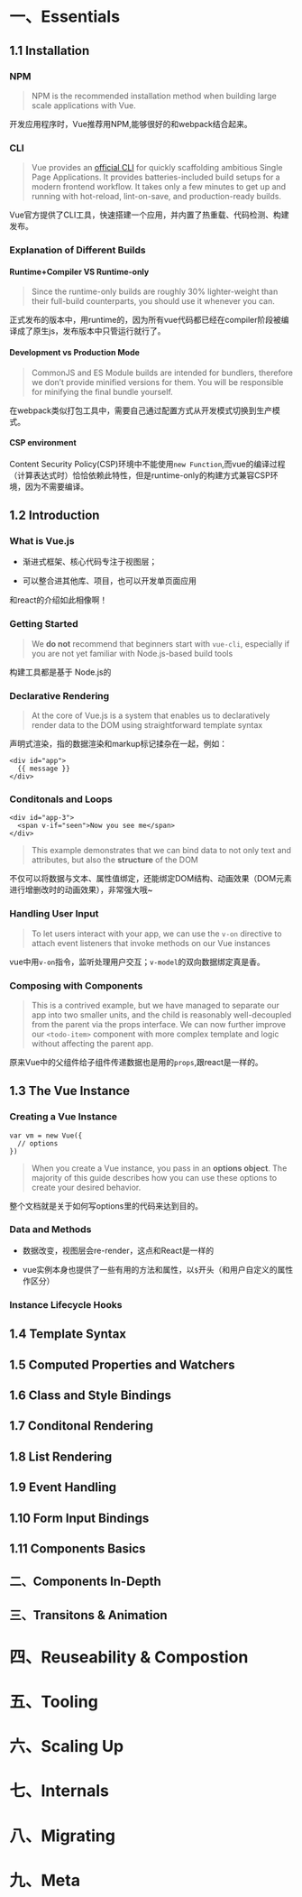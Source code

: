 # 一、Essentials

## 1.1 Installation

### NPM

> NPM is the recommended installation method when building large scale applications with Vue.

开发应用程序时，Vue推荐用NPM,能够很好的和webpack结合起来。 



### CLI

>  Vue provides an [official CLI](https://github.com/vuejs/vue-cli) for quickly scaffolding ambitious Single Page Applications. It provides batteries-included build setups for a modern frontend workflow. It takes only a few minutes to get up and running with hot-reload, lint-on-save, and production-ready builds.

Vue官方提供了CLI工具，快速搭建一个应用，并内置了热重载、代码检测、构建发布。



### Explanation of Different Builds

#### Runtime+Compiler VS Runtime-only

> Since the runtime-only builds are roughly 30% lighter-weight than their full-build counterparts, you should use it whenever you can.

正式发布的版本中，用runtime的，因为所有vue代码都已经在compiler阶段被编译成了原生js，发布版本中只管运行就行了。

#### Development vs Production Mode

> CommonJS and ES Module builds are intended for bundlers, therefore we don’t provide minified versions for them. You will be responsible for minifying the final bundle yourself.

在webpack类似打包工具中，需要自己通过配置方式从开发模式切换到生产模式。



#### CSP environment

Content Security Policy(CSP)环境中不能使用`new Function`,而vue的编译过程（计算表达式时）恰恰依赖此特性，但是runtime-only的构建方式兼容CSP环境，因为不需要编译。



## 1.2 Introduction

### What is Vue.js

- 渐进式框架、核心代码专注于视图层；

- 可以整合进其他库、项目，也可以开发单页面应用  

和react的介绍如此相像啊！



### Getting Started

> We **do not** recommend that beginners start with `vue-cli`, especially if you are not yet familiar with Node.js-based build tools

构建工具都是基于 Node.js的



### Declarative Rendering

>  At the core of Vue.js is a system that enables us to declaratively render data to the DOM using straightforward template syntax

声明式渲染，指的数据渲染和markup标记揉杂在一起，例如：

```vue
<div id="app">
  {{ message }}
</div>
```



### Conditonals and Loops

```vue
<div id="app-3">
  <span v-if="seen">Now you see me</span>
</div>
```

> This example demonstrates that we can bind data to not only text and attributes, but also the **structure** of the DOM

不仅可以将数据与文本、属性值绑定，还能绑定DOM结构、动画效果（DOM元素进行增删改时的动画效果），非常强大哦~



### Handling User Input

> To let users interact with your app, we can use the `v-on` directive to attach event listeners that invoke methods on our Vue instances

vue中用`v-on`指令，监听处理用户交互；`v-model`的双向数据绑定真是香。



### Composing with Components

> This is a contrived example, but we have managed to separate our app into two smaller units, and the child is reasonably well-decoupled from the parent via the props interface. We can now further improve our `<todo-item>` component with more complex template and logic without affecting the parent app.

原来Vue中的父组件给子组件传递数据也是用的`props`,跟react是一样的。





## 1.3 The Vue Instance

### Creating a Vue Instance

```vue
var vm = new Vue({
  // options
})
```

>  When you create a Vue instance, you pass in an **options object**. The majority of this guide describes how you can use these options to create your desired behavior.

整个文档就是关于如何写options里的代码来达到目的。



### Data and Methods

- 数据改变，视图层会re-render，这点和React是一样的

- vue实例本身也提供了一些有用的方法和属性，以`$`开头（和用户自定义的属性作区分）



### Instance Lifecycle Hooks







## 1.4 Template Syntax

## 1.5 Computed Properties and Watchers

## 1.6 Class and Style Bindings

## 1.7 Conditonal Rendering

## 1.8 List Rendering

## 1.9 Event Handling

## 1.10 Form Input Bindings

## 1.11 Components Basics

## 二、Components In-Depth

## 三、Transitons & Animation



# 四、Reuseability & Compostion



# 五、Tooling



# 六、Scaling Up



# 七、Internals



# 八、Migrating



# 九、Meta



